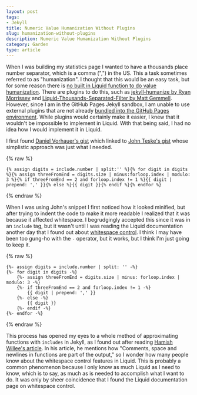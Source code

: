```yaml
---
layout: post
tags:
- Jekyll
title: Numeric Value Humanization Without Plugins
slug: humanization-without-plugins
description: Numeric Value Humanization Without Plugins
category: Garden
type: article
---
```


When I was building my statistics page I wanted to have a thousands place number separator, which is a comma (",") in the US. This a task sometimes referred to as "humanization". I thought that this would be an easy task, but for some reason there is [no built in Liquid function to do value humanization](https://stackoverflow.com/questions/35247407/jekyll-liquid-way-to-print-numbers-with-separator-character). There are plugins to do this, such as [jekyll-humanize by Ryan Morrissey](https://github.com/23maverick23/jekyll-humanize) and [Liquid-Thousands-Separated-Filter by Matt Gemmell](https://github.com/MichaelCurrin/liquid-thousands-separated-filter). However, since I am in the GitHub Pages Jekyll sandbox, I am unable to use external plugins that are not already [bundled into the GitHub Pages environment](https://pages.github.com/versions/). While plugins would certainly make it easier, I knew that it wouldn't be impossible to implement in Liquid. With that being said, I had no idea how I would implement it in Liquid.

I first found [Daniel Vorhauer's gist](https://gist.github.com/hexerei/5bd632b2a179717e219fbe18c5793181) which linked to [John Teske's gist](https://gist.github.com/johnteske/aab61e8a43ca54dc30ac04888a29cbf1) whose simplistic approach was just what I needed.

{% raw %}
```liquid
{% assign digits = include.number | split:'' %}{% for digit in digits %}{% assign threeFromEnd = digits.size | minus:forloop.index | modulo: 3 %}{% if threeFromEnd == 2 and forloop.index != 1 %}{{ digit | prepend: ',' }}{% else %}{{ digit }}{% endif %}{% endfor %}
```
{% endraw %}

When I was using John's snippet I first noticed how it looked minified, but after trying to indent the code to make it more readable I realized that it was because it affected whitespace. I begrudgingly accepted this since it was in an `include` tag, but it wasn't until I was reading the Liquid documentation another day that I found out about [whitespace control](https://shopify.github.io/liquid/basics/whitespace). I think I may have been too gung-ho with the `-` operator, but it works, but I think I'm just going to keep it.

{% raw %}
```liquid
{%- assign digits = include.number | split: '' -%}
{%- for digit in digits -%}
    {%- assign threeFromEnd = digits.size | minus: forloop.index | modulo: 3 -%}
    {%- if threeFromEnd == 2 and forloop.index != 1 -%}
        {{ digit | prepend: ',' }}
    {%- else -%}
        {{ digit }}
    {%- endif -%}
{%- endfor -%}
```
{% endraw %}

This process has opened my eyes to a whole method of approximating functions with `includes` in Jekyll, as I found out after reading [Hamish Willee's article](https://hamishwillee.github.io/2014/11/13/jekyll-includes-are-functions). In his article, he mentions how "Comments, space and newlines in functions are part of the output," so I wonder how many people know about the whitespace control features in Liquid. This is probably a common phenomenon because I only know as much Liquid as I need to know, which is to say, as much as is needed to accomplish what I want to do. It was only by sheer coincidence that I found the Liquid documentation page on whitespace control.